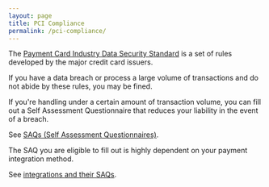 ```yaml
---
layout: page
title: PCI Compliance
permalink: /pci-compliance/
---
```


The [Payment Card Industry Data Security Standard](http://en.wikipedia.org/wiki/Payment_Card_Industry_Data_Security_Standard) is a set of rules developed by the major credit card issuers.

If you have a data breach or process a large volume of transactions and do not abide by these rules, you may be fined.

If you're handling under a certain amount of transaction volume, you can fill out a Self Assessment Questionnaire that reduces your liability in the event of a breach.

See [SAQs (Self Assessment Questionnaires)](/pci-compliance/saqs/).

The SAQ you are eligible to fill out is highly dependent on your payment integration method.

See [integrations and their SAQs](/pci-compliance/integrations/).

